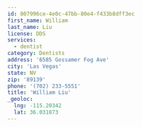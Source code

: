```yaml
---
id: 807996ce-4e0c-47bb-80e4-f433b8dff3ec
first_name: William
last_name: Liu
license: DDS
services:
  - dentist
category: Dentists
address: '6585 Gossamer Fog Ave'
city: 'Las Vegas'
state: NV
zip: '89139'
phone: '(702) 233-5551'
title: 'William Liu'
_geoloc:
  lng: -115.20342
  lat: 36.031873
---
```

